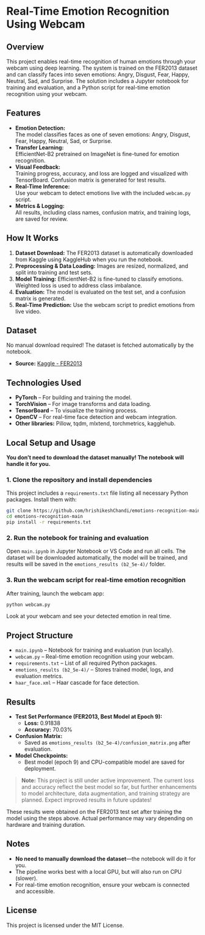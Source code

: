 # Real-Time Emotion Recognition Using Webcam

## Overview

This project enables real-time recognition of human emotions through your webcam using deep learning. The system is trained on the FER2013 dataset and can classify faces into seven emotions: Angry, Disgust, Fear, Happy, Neutral, Sad, and Surprise. The solution includes a Jupyter notebook for training and evaluation, and a Python script for real-time emotion recognition using your webcam.

## Features

- **Emotion Detection:**  
  The model classifies faces as one of seven emotions: Angry, Disgust, Fear, Happy, Neutral, Sad, or Surprise.
- **Transfer Learning:**  
  EfficientNet-B2 pretrained on ImageNet is fine-tuned for emotion recognition.
- **Visual Feedback:**  
  Training progress, accuracy, and loss are logged and visualized with TensorBoard. Confusion matrix is generated for test results.
- **Real-Time Inference:**  
  Use your webcam to detect emotions live with the included `webcam.py` script.
- **Metrics & Logging:**  
  All results, including class names, confusion matrix, and training logs, are saved for review.

## How It Works

1. **Dataset Download:** The FER2013 dataset is automatically downloaded from Kaggle using KaggleHub when you run the notebook.
2. **Preprocessing & Data Loading:** Images are resized, normalized, and split into training and test sets.
3. **Model Training:** EfficientNet-B2 is fine-tuned to classify emotions. Weighted loss is used to address class imbalance.
4. **Evaluation:** The model is evaluated on the test set, and a confusion matrix is generated.
5. **Real-Time Prediction:** Use the webcam script to predict emotions from live video.

## Dataset

No manual download required! The dataset is fetched automatically by the notebook.

- **Source:** [Kaggle - FER2013](https://www.kaggle.com/datasets/msambare/fer2013)

## Technologies Used

- **PyTorch** – For building and training the model.
- **TorchVision** – For image transforms and data loading.
- **TensorBoard** – To visualize the training process.
- **OpenCV** – For real-time face detection and webcam integration.
- **Other libraries:** Pillow, tqdm, mlxtend, torchmetrics, kagglehub.

## Local Setup and Usage

**You don’t need to download the dataset manually! The notebook will handle it for you.**

### 1. Clone the repository and install dependencies

This project includes a `requirements.txt` file listing all necessary Python packages. Install them with:

```bash
git clone https://github.com/hrishikeshChandi/emotions-recognition-main.git
cd emotions-recognition-main
pip install -r requirements.txt
```

### 2. Run the notebook for training and evaluation

Open `main.ipynb` in Jupyter Notebook or VS Code and run all cells. The dataset will be downloaded automatically, the model will be trained, and results will be saved in the `emotions_results (b2_5e-4)/` folder.

### 3. Run the webcam script for real-time emotion recognition

After training, launch the webcam app:

```bash
python webcam.py
```

Look at your webcam and see your detected emotion in real time.

## Project Structure

- `main.ipynb` – Notebook for training and evaluation (run locally).
- `webcam.py` – Real-time emotion recognition using your webcam.
- `requirements.txt` – List of all required Python packages.
- `emotions_results (b2_5e-4)/` – Stores trained model, logs, and evaluation metrics.
- `haar_face.xml` – Haar cascade for face detection.

## Results

- **Test Set Performance (FER2013, Best Model at Epoch 9):**
  - **Loss:** 0.91838
  - **Accuracy:** 70.03%
- **Confusion Matrix:**
  - Saved as `emotions_results (b2_5e-4)/confusion_matrix.png` after evaluation.
- **Model Checkpoints:**
  - Best model (epoch 9) and CPU-compatible model are saved for deployment.

> **Note:**
> This project is still under active improvement. The current loss and accuracy reflect the best model so far, but further enhancements to model architecture, data augmentation, and training strategy are planned. Expect improved results in future updates!

These results were obtained on the FER2013 test set after training the model using the steps above. Actual performance may vary depending on hardware and training duration.

## Notes

- **No need to manually download the dataset**—the notebook will do it for you.
- The pipeline works best with a local GPU, but will also run on CPU (slower).
- For real-time emotion recognition, ensure your webcam is connected and accessible.

## License

This project is licensed under the MIT License.
